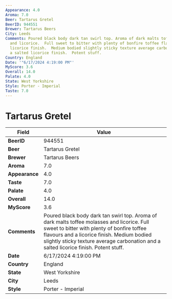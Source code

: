 ```yaml
---
Appearance: 4.0
Aroma: 7.0
Beer: Tartarus Gretel
BeerID: 944551
Brewer: Tartarus Beers
City: Leeds
Comments: Poured black body dark tan swirl top. Aroma of dark malts toffee molasses
  and licorice.  Full sweet to bitter with plenty of bonfire toffee flavours and a
  licorice finish.  Medium bodied slightly sticky texture average carbonation and
  a salted licorice finish.  Potent stuff.
Country: England
Date: '"6/17/2024 4:19:00 PM"'
MyScore: 3.6
Overall: 14.0
Palate: 4.0
State: West Yorkshire
Style: Porter - Imperial
Taste: 7.0
---
```


# Tartarus Gretel

| Field         | Value |
|---------------|-------|
| **BeerID** | 944551 |
| **Beer** | Tartarus Gretel |
| **Brewer** | Tartarus Beers |
| **Aroma** | 7.0 |
| **Appearance** | 4.0 |
| **Taste** | 7.0 |
| **Palate** | 4.0 |
| **Overall** | 14.0 |
| **MyScore** | 3.6 |
| **Comments** | Poured black body dark tan swirl top. Aroma of dark malts toffee molasses and licorice.  Full sweet to bitter with plenty of bonfire toffee flavours and a licorice finish.  Medium bodied slightly sticky texture average carbonation and a salted licorice finish.  Potent stuff. |
| **Date** | 6/17/2024 4:19:00 PM |
| **Country** | England |
| **State** | West Yorkshire |
| **City** | Leeds |
| **Style** | Porter - Imperial |
